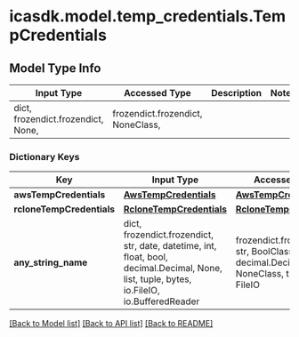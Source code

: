 # icasdk.model.temp_credentials.TempCredentials

## Model Type Info
Input Type | Accessed Type | Description | Notes
------------ | ------------- | ------------- | -------------
dict, frozendict.frozendict, None,  | frozendict.frozendict, NoneClass,  |  | 

### Dictionary Keys
Key | Input Type | Accessed Type | Description | Notes
------------ | ------------- | ------------- | ------------- | -------------
**awsTempCredentials** | [**AwsTempCredentials**](AwsTempCredentials.md) | [**AwsTempCredentials**](AwsTempCredentials.md) |  | [optional] 
**rcloneTempCredentials** | [**RcloneTempCredentials**](RcloneTempCredentials.md) | [**RcloneTempCredentials**](RcloneTempCredentials.md) |  | [optional] 
**any_string_name** | dict, frozendict.frozendict, str, date, datetime, int, float, bool, decimal.Decimal, None, list, tuple, bytes, io.FileIO, io.BufferedReader | frozendict.frozendict, str, BoolClass, decimal.Decimal, NoneClass, tuple, bytes, FileIO | any string name can be used but the value must be the correct type | [optional]

[[Back to Model list]](../../README.md#documentation-for-models) [[Back to API list]](../../README.md#documentation-for-api-endpoints) [[Back to README]](../../README.md)

